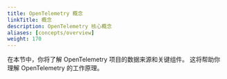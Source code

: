 ```yaml
---
title: OpenTelemetry 概念
linkTitle: 概念
description: OpenTelemetry 核心概念
aliases: [concepts/overview]
weight: 170
---
```


在本节中，你将了解 OpenTelemetry 项目的数据来源和关键组件。
这将帮助你理解 OpenTelemetry 的工作原理。

